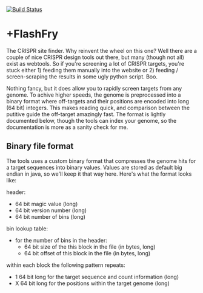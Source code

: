 [![Build Status](https://travis-ci.org/aaronmck/DeepFry.svg?branch=master)](https://travis-ci.org/aaronmck/DeepFry)

+FlashFry
=======

The CRISPR site finder.  Why reinvent the wheel on this one?  Well there are a couple of nice CRISPR design tools out there, but 
many (though not all) exist as webtools.  So if you're screening a lot of CRISPR targets, you're stuck either 1) feeding them manually
into the website or 2) feeding / screen-scraping the results in some ugly python script.  Boo.  

Nothing fancy, but it does allow you to rapidly screen targets from any genome.  To achive higher speeds, the genome is preprocessed into a binary format where off-targets and their positions are encoded into long (64 bit) integers. This makes reading quick, and comparison between the putitive guide the off-target amazingly fast. The format is lightly documented below, though the tools can index your genome, so the documentation is more as a sanity check for me.

Binary file format
------------------

The tools uses a custom binary format that compresses the genome hits for a target sequences into binary values. Values are stored as default big endian in java, so we'll keep it that way here. Here's what the format looks like:


header:
- 64 bit magic value (long)
- 64 bit version number (long)
- 64 bit number of bins (long)

bin lookup table:
- for the number of bins in the header:
  - 64 bit size of the this block in the file (in bytes, long)
  - 64 bit offset of this block in the file (in bytes, long)

within each block the following pattern repeats:
- 1 64 bit long for the target sequence and count information (long)
- X 64 bit long for the positions within the target genome (long)

